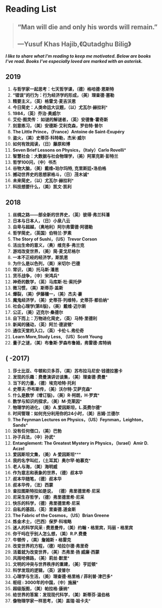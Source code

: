 #  Reading List

> ## “Man will die and only his words will remain.”
>
> ## —Yusuf Khas Hajib,《Qutadghu Bilig》


 ***I like to share what I’m reading to keep me motivated. Below are books I’ve read. Books I’ve especially loved are marked with an asterisk.***

## 2019

1. **与哲学家一起思考：七天哲学课，（德）格哈德·恩斯特** 
2. **“错误”的行为：行为经济学的形成，（美）理查德·塞勒** 
3. **精要主义，（英）格雷戈·麦吉沃恩** 
4. **今日简史：人类命运大议题，（以）尤瓦尔·赫拉利**\*
5. **1984，（英）乔治·奥威尔** 
6. **艾伦·图灵传： 如谜的解谜者，（英）安德鲁·霍奇斯**
7. **刻意练习，（美）安德斯·艾利克森，罗伯特·普尔**
8. **The Little Prince，（France）Antoine de Saint-Exupéry**
9. **盗火，（美）史蒂芬·科特勒，杰米·威尔** 
10. **如何有效阅读，（日）藤原和博** 
11. **Seven Brief Lessons on Physics，（Italy）Carlo Rovelli**\* 
12. **智慧社会：大数据与社会物理学，（美）阿莱克斯·彭特兰**
13. **哲学100问，（中）书杰**
14. **谷物大脑，（美）戴维•珀尔玛特, 克里斯廷•洛伯格**
15. **撼动世界史的思想家格斗，（日）茂木诚**\*
16. **未来简史，（以）尤瓦尔·赫拉利**\* 
17. **科技想要什么，（美）凯文·凯利**


## **2018**

1. **丝绸之路——部全新的世界史，（英）彼得·弗兰科潘**
2. **日本与日本人，（日）小泉八云**
3. **自卑与超越，（奥地利）阿尔弗雷德·阿德勒**
4. **哲学简史，（英国）伯特兰·罗素**
5. **The Story of Sushi，（US）Trevor Corson**
6. **活出生命的意义，（奥）维克多·弗兰克**
7. **游戏改变世界，（美）简·麦戈尼格尔** 
8. **一本不正经的经济学，斯凯恩** 
9. **为什么是以色列，（美）米切尔·巴德**
10. **常识，（美）托马斯·潘恩** 
11. **货币战争，（中）宋鸿兵**\*
12. **神奇的数学，（英）马库斯·杜·索托伊** 
13. **微习惯，（美）斯蒂芬·盖斯**
14. **爆裂，（美）伊藤穰一，（美）杰夫·豪** 
15. **魔鬼经济学，（美）史蒂芬·列维特，史蒂芬·都伯纳**\* 
16. **社会心理学(第8版)，（美）戴维·迈尔斯** 
17. **公正，（美）迈克尔·桑德尔** 
18. **自下而上：万物进化简史，（英）马特·里德利**
19. **新闻的骚动，（英）阿兰·德波顿**\*
20. **通往天堂的入口，（英）卡伦·L.弗伦奇**
21. **Learn More,Study Less, （US）Scott Young**
22. **量子之谜，（美）布鲁斯·罗森布鲁姆，弗雷德·库特纳**


## **(  -2017)**

1. **莎士比亚、牛顿和贝多芬，（美）苏布拉马尼安·钱德拉塞卡**  
2. **发现的乐趣：费曼演讲访谈集，（美）理查德·费曼**\* 
3. **当下的力量，（德）埃克哈特·托利** 
4. **史蒂夫·乔布斯传，（美）沃尔特·艾萨克森**\* 
5. **什么是数学（增订版)，（美）R·柯朗，H·罗宾**\*
6. **数学与知识的探求，（美）M·克莱因**\*
7. **物理学的进化，（美）A.爱因斯坦，L.英费尔德**\*
8. **时间管理：如何充分利用你的24小时，（美）吉姆·兰德尔**
9. **The Feynman Lectures on Physics，（US）Feynman，Leighton，Sands**\*
10. **没有任何借口，（美）巴勃**
11. **孙子兵法，（中）孙武**\*
12. **Entanglement: The Greatest Mystery in Physics，（Israel）Amir D. Aczel**
13. **爱因斯坦文集，（美）A·爱因斯坦*****
14. **我的名字叫红，（土耳其）奥尔罕·帕慕克***
15. **老人与海，（美）海明威** 
16. **作为意志和表象的世界，（德）叔本华**
17. **叔本华随笔，（德）叔本华**
18. **叔本华传，（法）西蒙**
19. **查拉图斯特拉如是说， （德）弗里德里希·尼采**
20. **尼采生存哲学，（德）弗里德里希·尼采**
21. **快乐的科学，（德）弗里德里希·尼采**
22. **自私的基因，（英）里查德.道金斯**
23. **The Fabric of the Cosmos，（US）Brian Greene**
24. **炼金术士，（巴西）保罗·科埃略**
25. **迷人的科学风采 : 费恩曼传，（美）约翰・格里宾，玛丽・格里宾**
26. **你干吗在乎别人怎么想，（美）R.P.费曼**
27. **牛顿传 ，（美）詹姆斯・格雷克**
28. **改变世界的方程，（德）哈拉尔德·弗里奇**
29. **活着就为改变世界，（美）杰弗里·扬 威廉·西蒙**
30. **风雨哈佛路，（美）莉丝·默里***
31. **文明的冲突与世界秩序的重建，（美）亨廷顿**\* 
32. **科学发现的逻辑，（英）波普尔**
33. **心理学与生活，（美）理查德·格里格 / 菲利普·津巴多**\*
34. **枢纽 : 3000年的中国，（中）施展***
35. **超级版图，（美）帕拉格·康纳**\*
36. **给世界的答案：发现现代科学，（美）斯蒂芬·温伯格**
37. **像物理学家一样思考，（美）盖瑞·祖卡夫**\*
